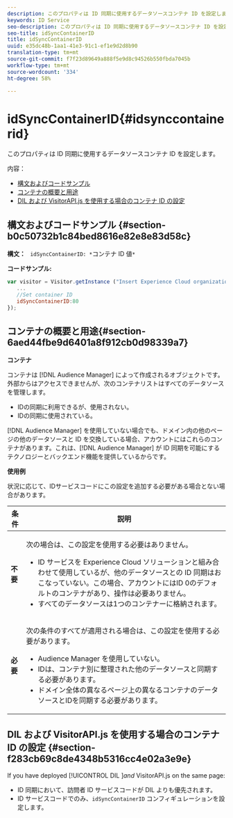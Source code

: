 ```yaml
---
description: このプロパティは ID 同期に使用するデータソースコンテナ ID を設定します。
keywords: ID Service
seo-description: このプロパティは ID 同期に使用するデータソースコンテナ ID を設定します。
seo-title: idSyncContainerID
title: idSyncContainerID
uuid: e35dc48b-1aa1-41e3-91c1-ef1e9d2d8b90
translation-type: tm+mt
source-git-commit: f7f23d89649a888f5e9d8c94526b550fbda7045b
workflow-type: tm+mt
source-wordcount: '334'
ht-degree: 58%

---
```



# idSyncContainerID{#idsynccontainerid}

このプロパティは ID 同期に使用するデータソースコンテナ ID を設定します。

内容：

<ul class="simplelist"> 
 <li> <a href="../../library/function-vars/idsyncontainerid.md#section-b0c50732b1c84bed8616e82e8e83d58c" format="dita" scope="local"> 構文およびコードサンプル </a> </li> 
 <li> <a href="../../library/function-vars/idsyncontainerid.md#section-6aed44fbe9d6401a8f912cb0d98339a7" format="dita" scope="local">コンテナの概要と用途</a> </li> 
 <li> <a href="../../library/function-vars/idsyncontainerid.md#section-f283cb69c8de4348b5316cc4e02a3e9e" format="dita" scope="local"> DIL および VisitorAPI.js を使用する場合のコンテナ ID の設定 </a> </li> 
</ul>

## 構文およびコードサンプル {#section-b0c50732b1c84bed8616e82e8e83d58c}

**構文：** ` idSyncContainerID: *`コンテナ ID 値`*`

**コードサンプル:**

```js
var visitor = Visitor.getInstance ("Insert Experience Cloud organization ID here",{ 
   ... 
   //Set container ID 
   idSyncContainerID:80 
});
```

## コンテナの概要と用途{#section-6aed44fbe9d6401a8f912cb0d98339a7}

**コンテナ**

コンテナは [!DNL Audience Manager] によって作成されるオブジェクトです。外部からはアクセスできませんが、次のコンテナリストはすべてのデータソースを管理します。

* IDの同期に利用できるが、使用されない。
* IDの同期に使用されている。

[!DNL Audience Manager] を使用していない場合でも、ドメイン内の他のページの他のデータソースと ID を交換している場合、アカウントにはこれらのコンテナがあります。これは、[!DNL Audience Manager] が ID 同期を可能にするテクノロジーとバックエンド機能を提供しているからです。

**使用例**

状況に応じて、IDサービスコードにこの設定を追加する必要がある場合とない場合があります。

<table id="table_48621F343C7F4760A75F6BCC2DB2DA20"> 
 <thead> 
  <tr> 
   <th colname="col1" class="entry"> 条件 </th> 
   <th colname="col2" class="entry"> 説明 </th> 
  </tr> 
 </thead>
 <tbody> 
  <tr> 
   <td colname="col1"> <p> <b>不要</b> </p> </td> 
   <td colname="col2"> <p>次の場合は、この設定を使用する必要はありません。 </p> <p> 
     <ul id="ul_4D6F794CD65C43D0BEFBA6F5DE420C2E"> 
      <li id="li_0F048A6AC7BE4450AFA1B20B1AC25808">ID サービスを <span class="keyword">Experience Cloud</span> ソリューションと組み合わせて使用しているが、他のデータソースとの ID 同期はおこなっていない。この場合、アカウントにはID 0のデフォルトのコンテナがあり、操作は必要ありません。 </li> 
      <li id="li_5657D64D9406407D9B4DB7D8BE4F8EE4">すべてのデータソースは1つのコンテナーに格納されます。 </li> 
     </ul> </p> </td> 
  </tr> 
  <tr> 
   <td colname="col1"> <p> <b>必要</b> </p> </td> 
   <td colname="col2"> <p>次の条件のすべてが適用される場合は、この設定を使用する必要があります。 </p> <p> 
     <ul id="ul_9AFD14FC5A2745F7BD7BE7B64545DA62"> 
      <li id="li_04F0EFBBD71B43608CAAA7E7409D33FE"><span class="keyword">Audience Manager</span> を使用していない。 </li> 
      <li id="li_4BFA6DC76CE9455EBBC337FD2FE820BF">IDは、コンテナ別に整理された他のデータソースと同期する必要があります。 </li> 
      <li id="li_731DA5D1CBF244F8BEBE57C0E2EBA713">ドメイン全体の異なるページ上の異なるコンテナのデータソースとIDを同期する必要があります。 </li> 
     </ul> </p> </td> 
  </tr> 
 </tbody> 
</table>

## DIL および VisitorAPI.js を使用する場合のコンテナ ID の設定 {#section-f283cb69c8de4348b5316cc4e02a3e9e}

If you have deployed [!UICONTROL DIL ]*and* VisitorAPI.js on the same page:

* ID 同期において、訪問者 ID サービスコードが DIL よりも優先されます。
* ID サービスコードでのみ、`idSyncContainerID` コンフィギュレーションを設定します。


